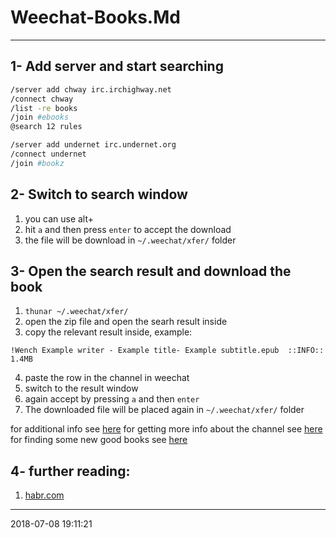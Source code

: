 # Weechat-Books.Md

-----------------------------------------
## 1- Add server and start searching
``` bash
/server add chway irc.irchighway.net
/connect chway
/list -re books
/join #ebooks
@search 12 rules

/server add undernet irc.undernet.org
/connect undernet
/join #bookz
```
## 2- Switch to search window
1. you can use alt+<win number>
2. hit `a` and then press `enter` to accept the download
3. the file will be download in `~/.weechat/xfer/` folder

## 3- Open the search result and download the book
1. `thunar ~/.weechat/xfer/`
2. open the zip file and open the searh result inside
3. copy the relevant result inside, example:
```
!Wench Example writer - Example title- Example subtitle.epub  ::INFO:: 1.4MB
```
4. paste the row in the channel in weechat
5. switch to the result window
6. again accept by pressing `a` and then `enter`
7. The downloaded file will be placed again in `~/.weechat/xfer/` folder


for additional info see [here](https://bit.ly/2MWlUkG)
for getting more info about the channel see [here](https://bit.ly/2NAv5Z9)
for finding some new good books see [here](https://bit.ly/2MZm6j7)

## 4- further reading:
1. [habr.com][habr.com]

[habr.com]: https://habr.com/post/318400/

-----------------------------------------
2018-07-08 19:11:21
